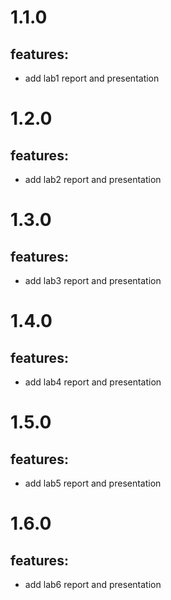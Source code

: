 # 1.1.0

## features:

- add lab1 report and presentation

# 1.2.0

## features:

- add lab2 report and presentation

# 1.3.0

## features:

- add lab3 report and presentation

# 1.4.0

## features:

- add lab4 report and presentation

# 1.5.0

## features:

- add lab5 report and presentation

# 1.6.0

## features:

- add lab6 report and presentation
